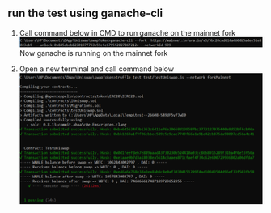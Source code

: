 ## run the test using ganache-cli

1) Call command below in CMD to run ganache on the mainnet fork 
![](images/2_1.png)
Now ganache is running on the mainnet fork 

2) Open a new terminal and call command below 
![](images/2_2.png)
